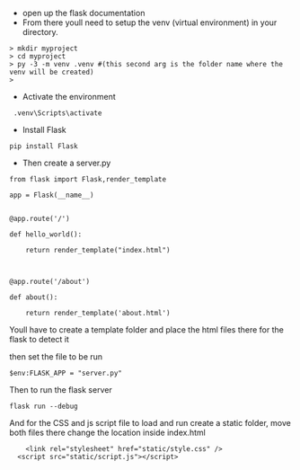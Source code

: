 - open up the flask documentation
- From there youll need to setup the venv (virtual environment) in your directory.

```
> mkdir myproject
> cd myproject
> py -3 -m venv .venv #(this second arg is the folder name where the venv will be created)
> 
```

- Activate the environment

```
 .venv\Scripts\activate
```

- Install Flask
```
pip install Flask
```

- Then create a server.py

```
from flask import Flask,render_template

app = Flask(__name__)


@app.route('/')

def hello_world():

    return render_template("index.html")

  

@app.route('/about')

def about():

    return render_template('about.html')
```
Youll have to create a template folder and place the html files there for the flask to detect it

then set the file to be run
```
$env:FLASK_APP = "server.py"
```


Then to run the flask server
```
flask run --debug
```



And for the CSS and js script file to load and run
create a static folder, move both files there
change the location inside index.html

```
    <link rel="stylesheet" href="static/style.css" />
  <script src="static/script.js"></script>
```